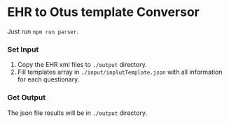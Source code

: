 # EHR to Otus template Conversor

Just run ```npm run parser```.


### Set Input

1. Copy the EHR xml files to ```./output``` directory.
2. Fill templates array in ```./input/inplutTemplate.json``` with all information for each questionary.


### Get Output

The json file results will be in ```./output``` directory.


